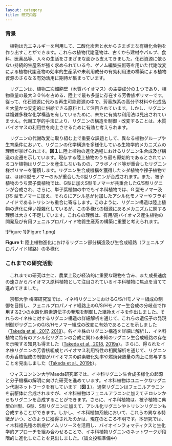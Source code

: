 ```yaml
---
layout: category
title: 研究内容
---
```


### **背景**

　植物は光エネルギーを利用して、二酸化炭素と水からさまざまな有機化合物を作り出すことができます。これらの植物代謝産物は、古くから建材やパルプ、食料、医薬品等、人々の生活をさまざまな面から支えてきました。化石資源に依らない持続的生産系が強く求められている今、ゲノム編集技術等を用いた代謝改変による植物代謝産物の効率的生産系や未利用成分の有効利用法の構築による植物資源のさらなる有効活用に期待が集まっています。
 
　リグニンは、植物二次細胞壁（木質バイオマス）の主要成分の１つであり、植物重量の最大３０％を占める、陸上で最も多量に存在する芳香族ポリマーです。従って、化石資源に代わる再生可能資源の中で、芳香族系の高分子材料や化成品を大量かつ安定的に供給できる原料として注目されています。しかし、リグニンは複雑多様な化学構造を有しているために、未だに有効な利用法は見出されていません。代謝工学的手法により、リグニンの構造を制御・改変することは、木質バイオマスの利用性を向上させるために有効と考えられます。 

　リグニンの代謝改変に取り組む上で重要な課題として、異なる植物グループや生育条件において、リグニンの化学構造を多様化している生物学的メカニズムの理解が挙げられます。**図１**に陸上植物の進化過程におけるリグニン生合成及び構造の変遷を示しています。現存する陸上植物のうち最も原始的であるとされているコケ植物はリグニンを産生しないものの、フラボノイド等が重合したリグニン様ポリマーを蓄積します。リグニン生合成機構を獲得したシダ植物や裸子植物では、ほぼG型モノマーのみが重合したG型リグニンが合成されます。また、被子植物のうち双子葉植物では、G型に加えS型モノマーが共重合したG/S型リグニンが合成され、さらに、単子葉植物の中でもイネ科植物では、G 型モノマー及びS 型モノマーに加え、それらにアシル基が付加したアシル化モノマーやフラボノイドであるトリシンも重合に寄与します。このように、リグニン構造は陸上植物の進化に伴い複雑化しているが、この多様化の根源にあるメカニズムに関する理解は大きく不足しています。これらの理解は、有用/高バイオマス産生植物の開発及び有用フェニルプロパノイド物質生産系の構築に重要と考えられます。
 
![Figure 1](Figure 1.png)

**Figure 1:** 陸上植物進化におけるリグニン部分構造及び生合成経路（フェニルプロパノイド経路）の多様化

### **これまでの研究活動**

　これまでの研究は主に、農業上及び経済的に重要な穀物を含み、また成長速度の速さからバイオマス原料植物として注目されているイネ科植物に焦点を当てて進めてきました。
 
　京都大学 梅澤研究室では、イネ科リグニンにおけるG/S/Hモノマー組成の制御を目指し、フェニルプロパノイド経路上のG/S/Hモノマー生合成の分岐点で作用する2つの水酸化酵素遺伝子の発現を制御した組換えイネを作出しました。それらのイネ株に対するリグニン構造の詳細解析を通じて、これらの遺伝子の発現制御がリグニンのG/S/Hモノマー組成の改変に有効であることを示しました（<a href="https://link.springer.com/article/10.1007/s00425-017-2692-x">Takeda et al., 2017</a>, <a href="http://dx.doi.org/10.1111/tpj.13988">2018</a>）。各イネ株のリグニン構造を詳細に解析し、イネ科植物に特有のアシル化リグニンの合成に関わる未知のリグニン生合成経路の存在を示唆する知見も得ました（<a href="http://dx.doi.org/10.1111/tpj.13988">Takeda et al., 2018</a>, <a href="http://dx.doi.org/10.1111/tpj.14141">2019a</a>）。さらに、得られたイネ株リグニンの芳香核組成とバイオマス利用特性の相関解析を通じて、リグニンの芳香核組成の制御がバイオマスの酵素糖化効率や燃焼発熱量の向上に寄与することを見出しました（<a href="http://dx.doi.org/10.1186/s10086-019-1784-6">Takeda et al., 2019b</a>）。


　ウィスコンシン大学Maeda研究室では、イネ科リグニン生合成多様化の起源と分子機構の解明に向けた研究を進めています。イネ科植物はユニークなリグニン代謝ネットワークを有しています（**図１**）。通常リグニンはフェニルアラニンを前駆体に合成されますが、イネ科植物はフェニルアラニンに加えてチロシンからもリグニンを合成することができます。さらに、イネ科植物は、被子植物に典型のH型、G型、S型リグニンに加えて、アシル化リグニンやトリシンリグニンも合成することができます。しかし、イネ科植物系統において、これらの異なる特徴がいつ、どのように獲得されたのかは、現在のところ不明です。本研究では、イネ科祖先種の新規ゲノムリソースを活用し、バイオインフォマティクスと生化学的アプローチを組み合わせることで、イネ科植物リグニンのネットワークが段階的に進化したことを見出しました。（論文投稿準備中）


